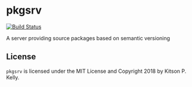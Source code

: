# pkgsrv

[![Build Status](https://travis-ci.org/kitsonk/pkgsrv.svg?branch=master)](https://travis-ci.org/kitsonk/pkgsrv)

A server providing source packages based on semantic versioning

## License

`pkgsrv` is licensed under the MIT License and Copyright 2018 by Kitson P. Kelly.
